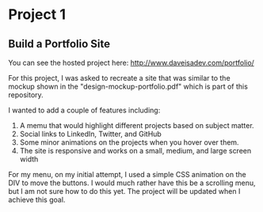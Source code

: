 # Project 1
## Build a Portfolio Site 

You can see the hosted project here: 
http://www.daveisadev.com/portfolio/

For this project, I was asked to recreate
a site that was similar to the mockup shown
in the "design-mockup-portfolio.pdf" which is
part of this repository.

I wanted to add a couple of features including:

1. A memu that would highlight different projects based on subject matter.
2. Social links to LinkedIn, Twitter, and GitHub
3. Some minor animations on the projects when you hover over them.
4. The site is responsive and works on a small, medium, and large screen width 

For my menu, on my initial attempt, I used a simple CSS animation
on the DIV to move the buttons. I would much rather have this be a 
scrolling menu, but I am not sure how to do this yet. The project
will be updated when I achieve this goal.
